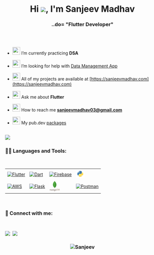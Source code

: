 <h1 align="center">Hi <img src="https://media.giphy.com/media/hvRJCLFzcasrR4ia7z/giphy.gif" width="25px">, I'm Sanjeev Madhav</h1>
<h3 align="center">..do= "Flutter Developer"</h3>
<br><br>

- <img src="https://media.giphy.com/media/L1KpkdbH8aEkXow8eV/giphy.gif" width="25px" height="25px"> I’m currently practicing **DSA**

- <img src="https://media.giphy.com/media/cjzVpCjVvXgxYGzRGS/giphy.gif" width="25px" height="25px"> I’m looking for help with [Data Management App](https://github.com/Shadow60539/data_app)

- <img src="https://media.giphy.com/media/26BRCAa7zyWHTWOyY/giphy.gif" width="25px" height="25px"> All of my projects are available at [https://sanjeevmadhav.com](https://sanjeevmadhav.com)

- <img src="https://media.giphy.com/media/h5RZZK2LkhoyhGzb8Z/giphy.gif" width="25px" height="25px"> Ask me about **Flutter**

- <img src="https://media.giphy.com/media/XyDkWE5lRElx73hgwg/giphy.gif" width="25px" height="25px"> How to reach me **sanjeevmadhav03@gmail.com**

- <img src="https://media.giphy.com/media/3oKIP9cJEOO9ljKoCc/giphy.gif" width="25px" height="25px"> My pub.dev [packages](https://pub.dev/publishers/sanjeevmadhav.com/packages) 

<br>

<img src="https://github-readme-stats.vercel.app/api?username=Shadow60539&count_private=true&show_icons=true&theme=tokyonight">

<br>
<h3 align="left">👨‍💻 Languages and Tools:</h3>
<br>
<table>
    <tbody>
        <tr>
            <td><a href="#"><img alt="Flutter" title="Flutter" height="28px"
                        src="https://img.icons8.com/color/48/000000/flutter.png" /></a>
            </td>
            <td><a href="#"><img alt="Dart" title="Dart" height="28px"
                        src="https://www.vectorlogo.zone/logos/dartlang/dartlang-icon.svg" /></a>
          </td>
            <td><a href="#"><img alt="Firebase" title="Firebase" height="28px"
                        src="https://www.vectorlogo.zone/logos/firebase/firebase-icon.svg" /></a>
          </td>
            <td><a href="#"><img alt="Python" title="Python" height="28px"
                        src="https://raw.githubusercontent.com/github/explore/80688e429a7d4ef2fca1e82350fe8e3517d3494d/topics/python/python.png" /></a>
            </td>
        </tr>
        <tr>
          <td><a href="#"><img alt="AWS" title="AWS" height="28px"
                        src="https://i.imgur.com/Z2Z1URx.png" /></a>
            </td>
            <td><a href="#"><img alt="Flask" title="Flask" height="35px"
                        src="https://i.imgur.com/Fs1Oece.png" /></a></td>
            <td><a href="#"><img alt="MongoDB" title="MongoDB" height="35px"
                        src="https://raw.githubusercontent.com/devicons/devicon/master/icons/mongodb/mongodb-original-wordmark.svg" /></a></td>
            <td><a href="#"><img alt="Postman" title="Postman" height="28px"
                        src="https://www.vectorlogo.zone/logos/getpostman/getpostman-icon.svg" /></a></td>
        </tr>
    </tbody>
</table>

<br>

<h3 align="left">🤝 Connect with me:</h3>
<br>
<p align="left">
<a href="https://linkedin.com/in/sanjeev-madhav" target="blank"><img src="https://img.shields.io/badge/LinkedIn-0077B5?style=for-the-badge&logo=linkedin&logoColor=white"></a>&nbsp;
<a href="https://instagram.com/_im_sanjeev" target="blank"><img src="https://img.shields.io/badge/Instagram-E4405F?style=for-the-badge&logo=instagram&logoColor=white"></a>
</p>



### <p align="center"><img src="https://komarev.com/ghpvc/?username=Shadow60539&label=PROFILE+VIEWS&style=flat-square" alt="Sanjeev" /></p>


